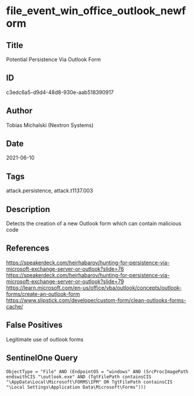 # file_event_win_office_outlook_newform

## Title
Potential Persistence Via Outlook Form

## ID
c3edc6a5-d9d4-48d8-930e-aab518390917

## Author
Tobias Michalski (Nextron Systems)

## Date
2021-06-10

## Tags
attack.persistence, attack.t1137.003

## Description
Detects the creation of a new Outlook form which can contain malicious code

## References
https://speakerdeck.com/heirhabarov/hunting-for-persistence-via-microsoft-exchange-server-or-outlook?slide=76
https://speakerdeck.com/heirhabarov/hunting-for-persistence-via-microsoft-exchange-server-or-outlook?slide=79
https://learn.microsoft.com/en-us/office/vba/outlook/concepts/outlook-forms/create-an-outlook-form
https://www.slipstick.com/developer/custom-form/clean-outlooks-forms-cache/

## False Positives
Legitimate use of outlook forms

## SentinelOne Query
```
ObjectType = "File" AND (EndpointOS = "windows" AND (SrcProcImagePath endswithCIS "\outlook.exe" AND (TgtFilePath containsCIS "\AppData\Local\Microsoft\FORMS\IPM" OR TgtFilePath containsCIS "\Local Settings\Application Data\Microsoft\Forms")))

```